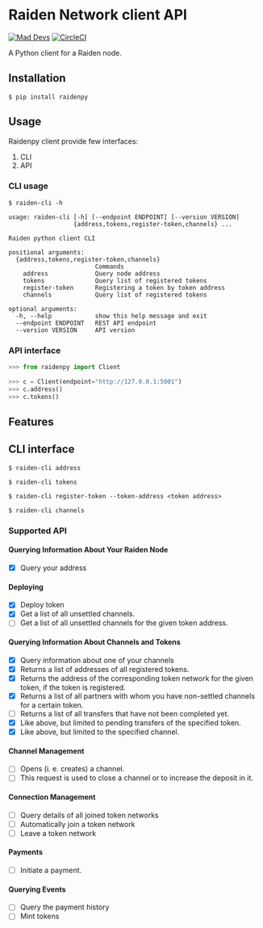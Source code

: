 # Raiden Network client API
[![Mad Devs](https://mdbadge.glitch.me/mdrw.svg)](https://maddevs.io)
[![CircleCI](https://circleci.com/gh/s0b0lev/raiden-python.svg?style=svg&circle-token=e688d9f340fa59202c712ef5e2b8affa614b650c)](https://circleci.com/gh/s0b0lev/raiden-python)

A Python client for a Raiden node.

## Installation

```
$ pip install raidenpy
```

## Usage

Raidenpy client provide few interfaces:
1. CLI
2. API

### CLI usage

```shell
$ raiden-cli -h

usage: raiden-cli [-h] [--endpoint ENDPOINT] [--version VERSION]
                  {address,tokens,register-token,channels} ...

Raiden python client CLI

positional arguments:
  {address,tokens,register-token,channels}
                        Commands
    address             Query node address
    tokens              Query list of registered tokens
    register-token      Registering a token by token address
    channels            Query list of registered tokens

optional arguments:
  -h, --help            show this help message and exit
  --endpoint ENDPOINT   REST API endpoint
  --version VERSION     API version
```

### API interface
```python
>>> from raidenpy import Client

>>> c = Client(endpoint="http://127.0.0.1:5001")
>>> c.address()
>>> c.tokens()
```

## Features

## CLI interface

```
$ raiden-cli address

$ raiden-cli tokens

$ raiden-cli register-token --token-address <token address>

$ raiden-cli channels
```

### Supported API

#### Querying Information About Your Raiden Node
- [x] Query your address

#### Deploying
- [x] Deploy token
- [x] Get a list of all unsettled channels.
- [ ] Get a list of all unsettled channels for the given token address.

#### Querying Information About Channels and Tokens
- [x] Query information about one of your channels
- [x] Returns a list of addresses of all registered tokens.
- [x] Returns the address of the corresponding token network for the given token, if the token is registered.
- [x] Returns a list of all partners with whom you have non-settled channels for a certain token.
- [ ] Returns a list of all transfers that have not been completed yet.
- [x] Like above, but limited to pending transfers of the specified token.
- [x] Like above, but limited to the specified channel.

#### Channel Management
- [ ] Opens (i. e. creates) a channel.
- [ ] This request is used to close a channel or to increase the deposit in it.

#### Connection Management
- [ ] Query details of all joined token networks
- [ ] Automatically join a token network
- [ ] Leave a token network

#### Payments
- [ ] Initiate a payment.

#### Querying Events
- [ ] Query the payment history
- [ ] Mint tokens
